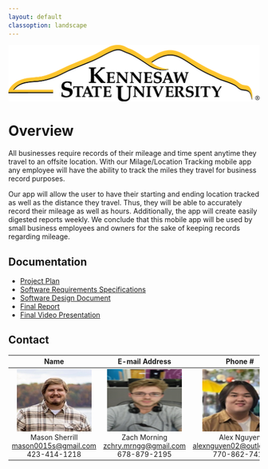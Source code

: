 ```yaml
---
layout: default
classoption: landscape
---
```


<img src="assets/images/KSULogo.png" alt="Kennesaw State University Logo" />

# Overview

All businesses require records of their mileage and time spent anytime they travel to an offsite location. With our Milage/Location Tracking mobile app any employee will have the ability to track the miles they travel for business record purposes.  

Our app will allow the user to have their starting and ending location tracked as well as the distance they travel. Thus, they will be able to accurately record their mileage as well as hours. Additionally, the app will create easily digested reports weekly. We conclude that this mobile app will be used by small business employees and owners for the sake of keeping records regarding mileage. 


## Documentation

* [Project Plan](./project-plan.html)
* [Software Requirements Specifications](./SRS.html)
* [Software Design Document](./SDD.html)
* [Final Report](./FinalReport.html)
* [Final Video Presentation](./VideoPresentation.html)


## Contact

| Name           | E-mail Address              | Phone #      | Name | Name
|:---------------:|:----------------------------:|:-------------:|:---------:|:---------:
| <img src="assets/images/Mason.png" alt="Mason Sherrill" width="150" height="125"/> <br> Mason Sherrill <mason0015s@gmail.com>  423-414-1218 | <img src="assets/images/Zach.png" alt="Zach Morning" width="150" height="125"/> <br> Zach Morning  <zchry.mrngg@gmail.com>  678-879-2195 | <img src="assets/images/Alex.png" alt="Alex Nguyen" width="150" height="125"/> <br> Alex Nguyen   <alexnguyen02@outlook.com>  770-862-7410 | <img src="assets/images/Brian.png" alt="Brian Nghiem" width="150" height="125"/> <br> Brian Nghiem  <brian.nghiem06@gmail.com> 678-216-9379 | <img src="assets/images/Shaun.png" alt="Shaun Teague" width="150" height="125"/> <br> Shaun Teague <shaunteague06@outlook.com> 207-352-8811 

